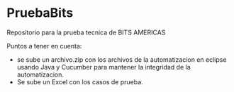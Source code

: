 # PruebaBits
Repositorio para la prueba tecnica de BITS AMERICAS

Puntos a tener en cuenta:
- se sube un archivo.zip con los archivos de la automatizacion en eclipse usando Java y Cucumber para mantener la integridad de la automatizacion.
- Se sube un Excel con los casos de prueba.
